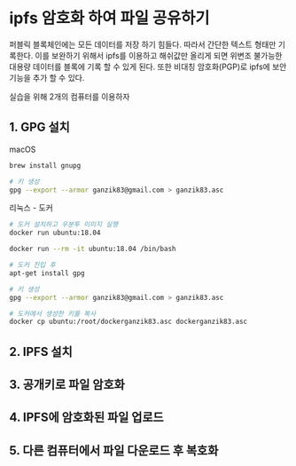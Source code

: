 # ipfs 암호화 하여 파일 공유하기

퍼블릭 블록체인에는 모든 데이터를 저장 하기 힘들다.
따라서 간단한 텍스트 형태만 기록한다. 이를 보완하기 위해서 ipfs를 이용하고 해쉬값만 올리게 되면 위변조 불가능한 대용량 데이터를 블록에 기록 할 수 있게 된다. 또한 비대칭 암호화(PGP)로 ipfs에 보안 기능을 추가 할 수 있다.

실습을 위해 2개의 컴퓨터를 이용하자

## 1. GPG 설치

macOS

```sh
brew install gnupg

# 키 생성
gpg --export --armor ganzik83@gmail.com > ganzik83.asc
```

리눅스 - 도커

```sh
# 도커 설치하고 우분투 이미지 실행
docker run ubuntu:18.04

docker run --rm -it ubuntu:18.04 /bin/bash

# 도커 진입 후
apt-get install gpg

# 키 생성
gpg --export --armor ganzik83@gmail.com > ganzik83.asc

# 도커에서 생성한 키를 복사
docker cp ubuntu:/root/dockerganzik83.asc dockerganzik83.asc
```

## 2. IPFS 설치

## 3. 공개키로 파일 암호화

## 4. IPFS에 암호화된 파일 업로드

## 5. 다른 컴퓨터에서 파일 다운로드 후 복호화
